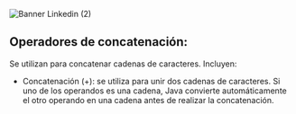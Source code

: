 ![Banner Linkedin (2)](https://user-images.githubusercontent.com/75398496/215573266-53ec87c6-2796-499b-8133-5290632a5868.png)

## Operadores de concatenación:
Se utilizan para concatenar cadenas de caracteres. Incluyen:
- Concatenación (+): se utiliza para unir dos cadenas de caracteres. Si uno de los operandos es una cadena, Java convierte automáticamente el otro operando en una cadena antes de realizar la concatenación.
